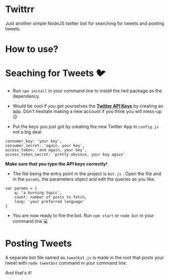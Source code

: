 
# Twittrr
Just another simple NodeJS twitter bot for searching for tweets and posting tweets.
# How to use?
# Seaching for Tweets :bird:
* Run ```npm install``` in your command line to install the _twit_ package as the dependency.

* Would be cool if you get yourselves the **[Twitter API Keys](https://developer.twitter.com/en/apps)** by creating an app.
Don't hesitate making a new account if you think you will mess-up :wink:
 
* Put the keys you just got by creating the new Twitter App in ```config.js``` not a big deal.
```
consumer_key: 'your key',
consumer_secret: 'again, your key',
access_token: 'and again, your key',
access_token_secret: 'pretty obvious, your key again'
```
**Make sure that you type the API keys correctly!**

* The file being the entry point in the project is ```bot.js``` . Open the file and in the ```params```, the parameters object and edit the queries as you like.
```
var params = {
	q: 'a burning topic',
	count: number of posts to fetch,
	lang: 'your preferred language'
}
```
* You are now ready to fire the bot. Run ```npm start``` or ```node bot``` in your command line :computer:

# Posting Tweets
A separate bot file named as ```tweetbot.js``` is made in the root that posts your tweet with ```node tweetbot``` command in your command line.

And that's it!